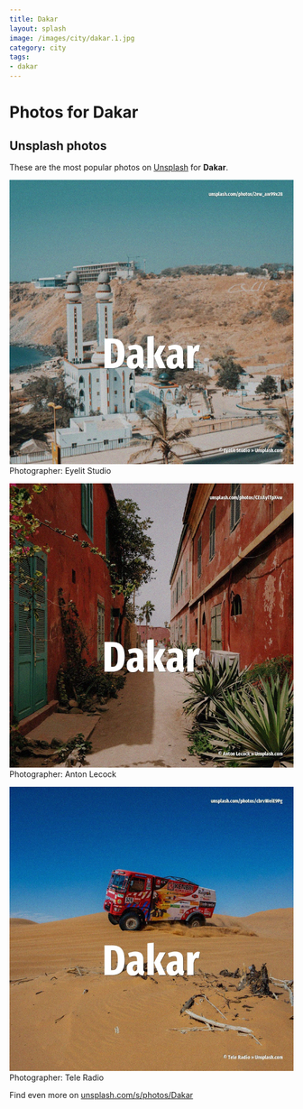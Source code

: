 ```yaml
---
title: Dakar
layout: splash
image: /images/city/dakar.1.jpg
category: city
tags:
- dakar
---
```

# Photos for Dakar
 
## Unsplash photos
These are the most popular photos on [Unsplash](https://unsplash.com) for **Dakar**.
 
![Dakar](/images/city/dakar.1.jpg)
Photographer:  Eyelit Studio
 
![Dakar](/images/city/dakar.2.jpg)
Photographer:  Anton Lecock
 
![Dakar](/images/city/dakar.3.jpg)
Photographer:  Tele Radio
 
Find even more on [unsplash.com/s/photos/Dakar](https://unsplash.com/s/photos/Dakar)
 
